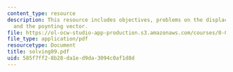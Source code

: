 ```yaml
---
content_type: resource
description: This resource includes objectives, problems on the displacement current
  and the poynting vector.
file: https://ol-ocw-studio-app-production.s3.amazonaws.com/courses/8-02t-electricity-and-magnetism-spring-2005/585f7ff28b28da1ed9da3094c0af1d8d_solving09.pdf
file_type: application/pdf
resourcetype: Document
title: solving09.pdf
uid: 585f7ff2-8b28-da1e-d9da-3094c0af1d8d
---
```

